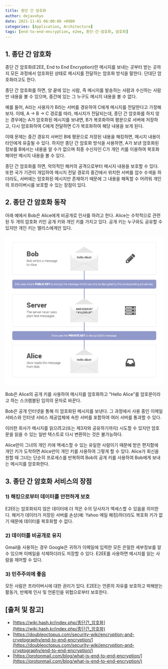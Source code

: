 ```yaml
---
title: 종단 간 암호화
author: dejavuhyo
date: 2021-11-01 06:00:00 +0900
categories: [Application, Architecture]
tags: [end-to-end-encryption, e2ee, 종단-간-암호화, 암호화]
---
```


## 1. 종단 간 암호화
종단 간 암호화(E2EE, End to End Encryption)란 메시지를 보내는 곳부터 받는 곳까지 모든 과정에서 암호화된 상태로 메시지를 전달하는 암호화 방식을 말한다. 단대단 암호화라고도 한다.

종단 간 암호화를 하면, 양 끝에 있는 사람, 즉 메시지를 발송하는 사람과 수신하는 사람만 내용을 볼 수 있으며, 중간에 있는 그 누구도 메시지 내용을 볼 수 없다.

예를 들어, A라는 사용자가 B라는 서버를 경유하여 C에게 메시지를 전달한다고 가정해 보자. 이때, A → B → C 경로를 따라, 메시지가 전달되는데, 종단 간 암호화를 하지 않는 경우에는 A가 암호화된 메시지를 보내면, B가 복호화하여 평문으로 서버에 저장하고, 다시 암호화하여 C에게 전달하면 C가 복호화하여 해당 내용을 보게 된다.

이때 문제는 중간 경유지 서버인 B에 평문으로 저장된 내용을 해킹하면, 메시지 내용이 타인에게 유출될 수 있다. 하지만 종단 간 암호화 방식을 사용하면, A가 보낸 암호화된 정보를 B에서는 내용을 알 수가 없으며 최종 수신자인 C가 개인 키를 이용하여 복호화해야만 메시지 내용을 볼 수 있다.

종단 간 암호화를 하면, 악의적인 해커의 공격으로부터 메시지 내용을 보호할 수 있다. 또한 국가 기관이 개입하여 메시지 전달 경로의 중간에서 위치한 서버를 압수 수색을 하더라도, 서버에는 암호화된 메시지만 존재하기 때문에 그 내용을 해독할 수 어려워 개인의 프라이버시를 보호할 수 있는 장점이 있다.

## 2. 종단 간 암호화 동작
아래 예에서 Bob은 Alice에게 비공개로 인사를 하려고 한다. Alice는 수학적으로 관련된 두 개의 암호화 키인 공개 키와 개인 키를 가지고 있다. 공개 키는 누구와도 공유할 수 있지만 개인 키는 앨리스에게만 있다.

![end-to-end-encryption-work](/assets/img/2021-11-01-end-to-end-encryption/end-to-end-encryption-work.png)

Bob은 Alice의 공개 키를 사용하여 메시지를 암호화하고 "Hello Alice"를 암호문이라고 하는 스크램블된 임의의 문자로 바꾼다.

Bob은 공개 인터넷을 통해 이 암호화된 메시지를 보낸다. 그 과정에서 사용 중인 이메일 서비스와 인터넷 서비스 제공업체에 속한 서버를 포함하여 여러 서버를 통과할 수 있다.

이러한 회사가 메시지를 읽으려고(또는 제3자와 공유하기까지) 시도할 수 있지만 암호문을 읽을 수 있는 일반 텍스트로 다시 변환하는 것은 불가능하다.

Alice만이 그녀의 개인 키에 액세스할 수 있는 유일한 사람이기 때문에 받은 편지함에 개인 키가 도착하면 Alice만이 개인 키를 사용하여 그렇게 할 수 있다. Alice가 회신을 원할 때 그녀는 단순히 프로세스를 반복하여 Bob의 공개 키를 사용하여 Bob에게 보내는 메시지를 암호화한다.

## 3. 종단 간 암호화 서비스의 장점

### 1) 해킹으로부터 데이터를 안전하게 보호
E2EE는 암호화되지 않은 데이터에 더 적은 수의 당사자가 액세스할 수 있음을 의미한다. 해커가 데이터가 저장된 서버를 손상(예: Yahoo 메일 해킹)하더라도 복호화 키가 없기 때문에 데이터를 복호화할 수 없다.

### 2) 데이터를 비공개로 유지
Gmail을 사용하는 경우 Google은 귀하가 이메일에 입력한 모든 은밀한 세부정보를 알 수 있으며 이메일을 삭제하더라도 저장할 수 있다. E2EE를 사용하면 메시지를 읽는 사람을 제어할 수 있다.

### 3) 민주주의에 좋음
모든 사람은 프라이버시에 대한 권리가 있다. E2EE는 언론의 자유를 보호하고 박해받는 활동가, 반체제 인사 및 언론인을 위협으로부터 보호한다.

## [출처 및 참고]
* [https://wiki.hash.kr/index.php/종단간_암호화](https://wiki.hash.kr/index.php/종단간_암호화)
* [https://doubleoctopus.com/security-wiki/encryption-and-cryptography/end-to-end-encryption/](https://doubleoctopus.com/security-wiki/encryption-and-cryptography/end-to-end-encryption/)
* [https://protonmail.com/blog/what-is-end-to-end-encryption/](https://protonmail.com/blog/what-is-end-to-end-encryption/)
